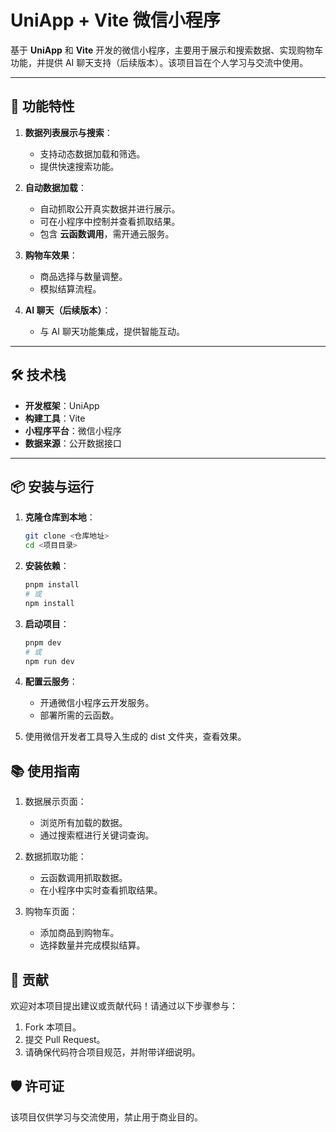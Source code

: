 # UniApp + Vite 微信小程序

基于 **UniApp** 和 **Vite** 开发的微信小程序，主要用于展示和搜索数据、实现购物车功能，并提供 AI 聊天支持（后续版本）。该项目旨在个人学习与交流中使用。

---

## 🌟 功能特性

1. **数据列表展示与搜索**：
   - 支持动态数据加载和筛选。
   - 提供快速搜索功能。

2. **自动数据加载**：
   - 自动抓取公开真实数据并进行展示。
   - 可在小程序中控制并查看抓取结果。
   - 包含 **云函数调用**，需开通云服务。

3. **购物车效果**：
   - 商品选择与数量调整。
   - 模拟结算流程。

4. **AI 聊天（后续版本）**：
   - 与 AI 聊天功能集成，提供智能互动。

---

## 🛠️ 技术栈

- **开发框架**：UniApp
- **构建工具**：Vite
- **小程序平台**：微信小程序
- **数据来源**：公开数据接口

---

## 📦 安装与运行

1. **克隆仓库到本地**：
   ```bash
   git clone <仓库地址>
   cd <项目目录>
   
2. **安装依赖**：
   ```bash
   pnpm install
   # 或
   npm install

3. **启动项目**：
   ```bash
   pnpm dev
   # 或
   npm run dev

4. **配置云服务**：
   - 开通微信小程序云开发服务。
   - 部署所需的云函数。

5. 使用微信开发者工具导入生成的 dist 文件夹，查看效果。

## 📚 使用指南

1. 数据展示页面：
   - 浏览所有加载的数据。
   - 通过搜索框进行关键词查询。

2. 数据抓取功能：
   - 云函数调用抓取数据。
   - 在小程序中实时查看抓取结果。

3. 购物车页面：
   - 添加商品到购物车。
   - 选择数量并完成模拟结算。

## 🤝 贡献

欢迎对本项目提出建议或贡献代码！请通过以下步骤参与：

1. Fork 本项目。
2. 提交 Pull Request。
3. 请确保代码符合项目规范，并附带详细说明。

## 🛡️ 许可证

该项目仅供学习与交流使用，禁止用于商业目的。
